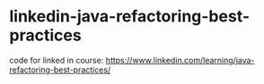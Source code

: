 # linkedin-java-refactoring-best-practices
code for linked in course: https://www.linkedin.com/learning/java-refactoring-best-practices/
